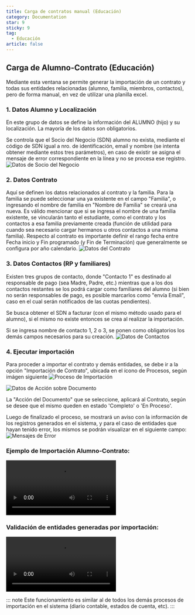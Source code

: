 ```yaml
---
title: Carga de contratos manual (Educación)
category: Documentation
star: 9
sticky: 9
tag: 
  - Educación
article: false
---
```


## Carga de Alumno-Contrato (Educación)

Mediante esta ventana se permite generar la importación de un contrato y todas sus entidades relacionadas (alumno, familia, miembros, contactos), pero de forma manual, en vez de utilizar una planilla excel.

### 1. Datos Alumno y Localización

En este grupo de datos se define la información del ALUMNO (hijo) y su localización. La mayoría de los datos son obligatorios.

Se controla que el Socio del Negocio (SDN) alumno no exista, mediante el código de SDN igual a nro. de identificación, email y nombre (se intenta obtener mediante estos tres parámetros), en caso de existir se asigna el mensaje de error correspondiente en la línea y no se procesa ese registro.
![Datos de Socio del Negocio](/assets/img/docs/basic-rules/bid-import-SDN.png)

### 2. Datos Contrato

Aquí se definen los datos relacionados al contrato y la familia. Para la familia se puede seleccionar una ya existente en el campo "Familia", o ingresando el nombre de familia en "Nombre de Familia" se creará una nueva.
Es válido mencionar que si se ingresa el nombre de una familia existente, se vincularán tanto el estudiante, como el contrato y los contactos a esa familia previamente creada (función de utilidad para cuando sea necesario cargar hermanos u otros contactos a una misma familia).
Respecto al contrato es importante definir el rango fecha entre Fecha inicio y Fin programado (y Fin de Terminación) que generalmente se configura por año calendario.
![Datos del Contrato](/assets/img/docs/basic-rules/bid-import-contract.png)


### 3. Datos Contactos (RP y familiares)

Existen tres grupos de contacto, donde "Contacto 1" es destinado al responsable de pago (sea Madre, Padre, etc.) mientras que a los dos contactos restantes se los podrá cargar como familiares del alumno (si bien no serán responsables de pago, es posible marcarlos como "envía Email", caso en el cual serán notificados de las cuotas pendientes).

Se busca obtener el SDN a facturar (con el mismo método usado para el alumno), si el mismo no existe entonces se crea al realizar la importación.

Si se ingresa nombre de contacto 1, 2 o 3, se ponen como obligatorios los demás campos necesarios para su creación.
![Datos de Contactos](/assets/img/docs/basic-rules/bid-import-contact.png)

### 4. Ejecutar importación

Para proceder a importar el contrato y demás entidades, se debe ir a la opción "Importación de Contrato", ubicada en el ícono de Procesos, según imágen siguiente
![Proceso de Importación](/assets/img/docs/basic-rules/bid-import-importation.png)

![Datos de Acción sobre Documento](/assets/img/docs/basic-rules/bid-import-doc-action.png)

La "Acción del Documento" que se seleccione, aplicará al Contrato, según se desee que el mismo queden en estado 'Completo' o 'En Proceso'.

Luego de finalizado el proceso, se mostrará un aviso con la información de los registros generados en el sistema, y para el caso de entidades que hayan tenido error, los mismos se podrán visualizar en el siguiente campo:
![Mensajes de Error](/assets/img/docs/basic-rules/bid-import-error-message.png)

### Ejemplo de Importación Alumno-Contrato:

![Ejemplo de importación](/assets/img/docs/basic-rules/bid-import-example.mp4)

### Validación de entidades generadas por importación:

![Validación de Datos Importación](/assets/img/docs/basic-rules/bid-import-verification.mp4)

::: note
Este funcionamiento es similar al de todos los demás procesos de importación en el sistema (diario contable, estados de cuenta, etc).
:::